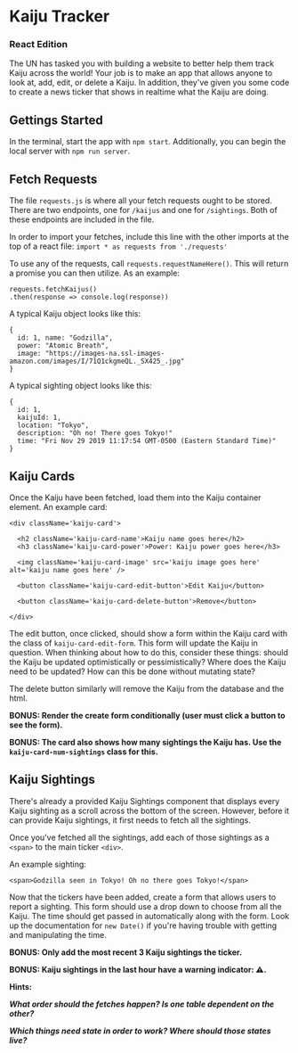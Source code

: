 # Kaiju Tracker

### React Edition

The UN has tasked you with building a website to better help them track Kaiju across the world! Your job is to make an app that allows anyone to look at, add, edit, or delete a Kaiju. In addition, they've given you some code to create a news ticker that shows in realtime what the Kaiju are doing.

## Gettings Started

In the terminal, start the app with `npm start`. Additionally, you can begin the local server with `npm run server`.

## Fetch Requests

The file `requests.js` is where all your fetch requests ought to be stored. There are two endpoints, one for `/kaijus` and one for `/sightings`. Both of these endpoints are included in the file.

In order to import your fetches, include this line with the other imports at the top of a react file: `import * as requests from './requests'`

To use any of the requests, call `requests.requestNameHere()`. This will return a promise you can then utilize. As an example:

```
requests.fetchKaijus()
.then(response => console.log(response))
```

A typical Kaiju object looks like this:

```
{
  id: 1, name: "Godzilla",
  power: "Atomic Breath",
  image: "https://images-na.ssl-images-amazon.com/images/I/71Q1ckgmeQL._SX425_.jpg"
}
```

A typical sighting object looks like this:

```
{
  id: 1,
  kaijuId: 1,
  location: "Tokyo",
  description: "Oh no! There goes Tokyo!"
  time: "Fri Nov 29 2019 11:17:54 GMT-0500 (Eastern Standard Time)"
}
```

## Kaiju Cards

Once the Kaiju have been fetched, load them into the Kaiju container element. An example card:

```
<div className='kaiju-card'>

  <h2 className='kaiju-card-name'>Kaiju name goes here</h2>
  <h3 className='kaiju-card-power'>Power: Kaiju power goes here</h3>

  <img className='kaiju-card-image' src='kaiju image goes here' alt='kaiju name goes here' />

  <button className='kaiju-card-edit-button'>Edit Kaiju</button>

  <button className='kaiju-card-delete-button'>Remove</button>

</div>
```

The edit button, once clicked, should show a form within the Kaiju card with the class of `kaiju-card-edit-form`. This form will update the Kaiju in question. When thinking about how to do this, consider these things: should the Kaiju be updated optimistically or pessimistically? Where does the Kaiju need to be updated? How can this be done without mutating state?

The delete button similarly will remove the Kaiju from the database and the html.

**BONUS: Render the create form conditionally (user must click a button to see the form).**

**BONUS: The card also shows how many sightings the Kaiju has. Use the `kaiju-card-num-sightings` class for this.**

## Kaiju Sightings

There's already a provided Kaiju Sightings component that displays every Kaiju sighting as a scroll across the bottom of the screen. However, before it can provide Kaiju sightings, it first needs to fetch all the sightings.

Once you've fetched all the sightings, add each of those sightings as a `<span>` to the main ticker `<div>`.

An example sighting:

```
<span>Godzilla seen in Tokyo! Oh no there goes Tokyo!</span>
```

Now that the tickers have been added, create a form that allows users to report a sighting. This form should use a drop down to choose from all the Kaiju. The time should get passed in automatically along with the form. Look up the documentation for `new Date()` if you're having trouble with getting and manipulating the time.

**BONUS: Only add the most recent 3 Kaiju sightings the ticker.**

**BONUS: Kaiju sightings in the last hour have a warning indicator: ⚠️.**

**Hints:**

***What order should the fetches happen? Is one table dependent on the other?***

***Which things need state in order to work? Where should those states live?***

